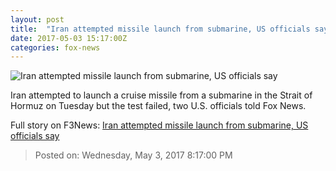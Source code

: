 ```yaml
---
layout: post
title:  "Iran attempted missile launch from submarine, US officials say"
date: 2017-05-03 15:17:00Z
categories: fox-news
---
```


![Iran attempted missile launch from submarine, US officials say](http://a57.foxnews.com/media2.foxnews.com/BrightCove/694940094001/2017/04/26/876/493/694940094001_5412528327001_5412515449001-vs.jpg?ve=1&tl=1)

Iran attempted to launch a cruise missile from a submarine in the Strait of Hormuz on Tuesday but the test failed, two U.S. officials told Fox News.


Full story on F3News: [Iran attempted missile launch from submarine, US officials say](http://www.f3nws.com/n/ECHsGC)

> Posted on: Wednesday, May 3, 2017 8:17:00 PM
